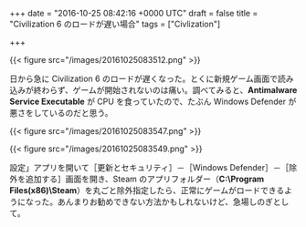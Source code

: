 
+++
date = "2016-10-25 08:42:16 +0000 UTC"
draft = false
title = "Civilization 6 のロードが遅い場合"
tags = ["Civlization"]

+++


{{< figure src="/images/20161025083512.png"  >}}

日から急に Civilization 6 のロードが遅くなった。とくに新規ゲーム画面で読み込みが終わらず、ゲームが開始されないのは痛い。調べてみると、**Antimalware Service Executable** が CPU を食っていたので、たぶん Windows Defender が悪さをしているのだと思う。

{{< figure src="/images/20161025083547.png"  >}}

{{< figure src="/images/20161025083549.png"  >}}

設定」アプリを開いて［更新とセキュリティ］－［Windows Defender］－［除外を追加する］画面を開き、Steam のアプリフォルダー（**C:\Program Files(x86)\Steam**）を丸ごと除外指定したら、正常にゲームがロードできるようになった。あんまりお勧めできない方法かもしれないけど、急場しのぎとして。


